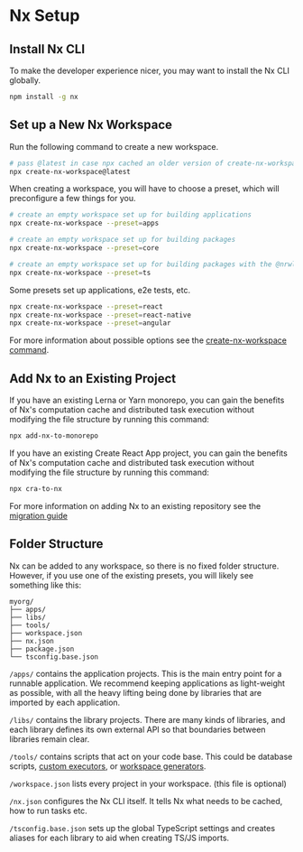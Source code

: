 # Nx Setup

## Install Nx CLI

To make the developer experience nicer, you may want to install the Nx CLI globally.

```bash
npm install -g nx
```

## Set up a New Nx Workspace

Run the following command to create a new workspace.

```bash
# pass @latest in case npx cached an older version of create-nx-workspace
npx create-nx-workspace@latest
```

When creating a workspace, you will have to choose a preset, which will preconfigure a few things for you.

```bash
# create an empty workspace set up for building applications
npx create-nx-workspace --preset=apps

# create an empty workspace set up for building packages
npx create-nx-workspace --preset=core

# create an empty workspace set up for building packages with the @nrwl/js plugin installed
npx create-nx-workspace --preset=ts
```

Some presets set up applications, e2e tests, etc.

```bash
npx create-nx-workspace --preset=react
npx create-nx-workspace --preset=react-native
npx create-nx-workspace --preset=angular
```

For more information about possible options see the [create-nx-workspace command](/cli/create-nx-workspace).

## Add Nx to an Existing Project

If you have an existing Lerna or Yarn monorepo, you can gain the benefits of Nx's computation cache and distributed task execution without modifying the file structure by running this command:

```bash
npx add-nx-to-monorepo
```

If you have an existing Create React App project, you can gain the benefits of Nx's computation cache and distributed task execution without modifying the file structure by running this command:

```bash
npx cra-to-nx
```

For more information on adding Nx to an existing repository see the [migration guide](/migration/migration-cra)

## Folder Structure

Nx can be added to any workspace, so there is no fixed folder structure. However, if you use one of the existing presets, you will likely see something like this:

```treeview
myorg/
├── apps/
├── libs/
├── tools/
├── workspace.json
├── nx.json
├── package.json
└── tsconfig.base.json
```

`/apps/` contains the application projects. This is the main entry point for a runnable application. We recommend keeping applications as light-weight as possible, with all the heavy lifting being done by libraries that are imported by each application.

`/libs/` contains the library projects. There are many kinds of libraries, and each library defines its own external API so that boundaries between libraries remain clear.

`/tools/` contains scripts that act on your code base. This could be database scripts, [custom executors](/executors/creating-custom-builders), or [workspace generators](/generators/workspace-generators).

`/workspace.json` lists every project in your workspace. (this file is optional)

`/nx.json` configures the Nx CLI itself. It tells Nx what needs to be cached, how to run tasks etc.

`/tsconfig.base.json` sets up the global TypeScript settings and creates aliases for each library to aid when creating TS/JS imports.
